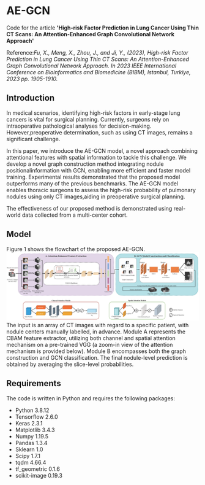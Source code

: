 # AE-GCN
Code for the article **'High-risk Factor Prediction in Lung Cancer Using Thin CT Scans: An Attention-Enhanced Graph Convolutional Network Approach'**

Reference:*Fu, X., Meng, X., Zhou, J., and Ji, Y., (2023), High-risk Factor Prediction in Lung Cancer Using Thin CT Scans: An Attention-Enhanced Graph Convolutional Network Approach. In 2023 IEEE International Conference on Bioinformatics and Biomedicine (BIBM), Istanbul, Turkiye, 2023 pp. 1905-1910.*
## Introduction
In medical scenarios, identifying high-risk factors in early-stage lung cancers is vital for surgical planning. Currently, surgeons rely on intraoperative pathological analyses for decision-making. However,preoperative determination, such as using CT images, remains a significant challenge. 

In this paper, we introduce the AE-GCN model, a novel approach combining attentional features with spatial information to tackle this challenge. We develop a novel graph construction method integrating nodule positionalinformation with GCN, enabling more efficient and faster model training. Experimental results demonstrated that the proposed model outperforms many of the previous benchmarks. The AE-GCN model enables thoracic surgeons to assess the high-risk probability of pulmonary nodules using only CT images,aiding in preoperative surgical planning.

The effectiveness of our proposed method is demonstrated using real-world data collected from a multi-center cohort.
## Model
Figure 1 shows the flowchart of the proposed AE-GCN.
![image](https://github.com/xy015/AE-GCN/blob/main/Model.png?raw=true)
The input is an array of CT images with regard to a specific patient, with nodule centers manually labelled, in advance. Module A represents the CBAM feature extractor, utilizing both channel and spatial attention mechanism on a pre-trained VGG (a zoom-in view of the attention mechanism is provided below). Module B encompasses both the graph construction and GCN classification. The final nodule-level prediction is obtained by averaging the slice-level probabilities.
## Requirements
The code is written in Python and requires the following packages:
* Python 3.8.12
* Tensorflow 2.6.0 
* Keras 2.3.1
* Matplotlib 3.4.3
* Numpy 1.19.5
* Pandas 1.3.4
* Sklearn 1.0
* Scipy 1.7.1
* tqdm 4.66.4
* tf_geometric 0.1.6
* scikit-image 0.19.3


